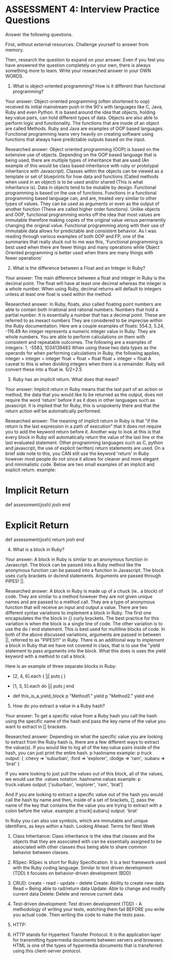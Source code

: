 # ASSESSMENT 4: Interview Practice Questions

Answer the following questions.

First, without external resources. Challenge yourself to answer from memory.

Then, research the question to expand on your answer. Even if you feel you have answered the question completely on your own, there is always something more to learn. Write your researched answer in your OWN WORDS.

1. What is object-oriented programming? How is it different than functional programming?

Your answer: Object-oriented programming (often shortened to oop) received its initial mainstream push in the 90's with languages like C, Java, Ruby and even Python. It is based around the idea that objects, holding key:value pairs, can hold different types of data. Objects are also able to perform logic and functionality. The functions that are inside of an object are called Methods. Ruby and Java are examples of OOP based languages. Functional programming leans very heavily on creating software using functions that always have predictable outputs based on the input.   

Researched answer:
Object oriented programming (OOP) is based on the extensive use of objects. Depending on the OOP based language that is being used, there are multiple types of inheritance that are used (An example of this would be class based inheritance with ruby or prototypal inheritance with Javascript). Classes within the objects can be viewed as a template or set of blueprints for how data and functions (Called methods when used in an object) is to be used and/or shared (This is what inheritance is). Data in objects tend to be mutable by design. 
Functional programming is based on the use of functions. Functions in a functional programming based language can, and are, treated very similar to other types of values. They can be used as arguments or even as the output of another function (These are called higher order functions). Unlike objects and OOP, functional programming works off the idea that most values are immutable therefore making copies of the original value versus permanently changing the original value. Functional programming along with their use of immutable data allows for predictable and consistent behavior.
As I was reading through  various examples of both OOP and FP, one of the summaries that really stuck out to me was this, 'Functional programming is best used when there are fewer things and many operations while Object Oriented programming is better used when there are many things with fewer operations'      

2. What is the difference between a Float and an Integer in Ruby?

Your answer: The main difference between a float and integer in Ruby is the decimal point. The float will have at least one decimal whereas the integer is a whole number. When using Ruby, decimal returns will default to integers unless at least one float is used within the method.

Researched answer:
In Ruby, floats, also called floating point numbers are able to contain both irrational and rational numbers. Numbers that hold a partial number. It is essentially a number that has a decimal point. These are referred to as inexact numbers They are considered to be imprecise within the Ruby documentation. Here are a couple examples of floats: 554.3, 5.24, -116.49
An integer represents a numeric integer value in Ruby. They are whole numbers. You are able to perform calculations on them with consistent and repeatable outcomes. 
The following are a examples of integers: 1, -5583, 1034139483
When using these two data types as the operands for when performing calculations in Ruby, the following applies,
integer + integer = integer
float + float = float
float + integer = float
A caveat to this is when dividing integers when there is a remainder. Ruby will convert these into a float
ie. 5/2=2.5

3. Ruby has an implicit return. What does that mean?

Your answer: 
Implicit return in Ruby means that the last part of an action or method, the data that you would like to be returned as the output, does not require the word 'return' before it as it does in other languages such as javascript. It is implied that for Ruby, this is unspokenly there and that the return action will be automatically performed.

Researched answer:
The meaning of implicit return in Ruby is that "if the return is the last expression in a path of execution" that it does not require you to add the keyword return before it. Another way to look at this is that every block in Ruby will automatically return the value of the last line or the last evaluated statement. Other programming languages such as C, python and javascript, the use of explicit (written) return statements are used. On a brief side note to this, you CAN still use the keyword 'return' in Ruby however most people do not since it allows for cleaner and more elegant and minimalistic code. Below are two small examples of an implicit and explicit return.
example:
# Implicit Return
def assessment(josh)
  josh
end
# Explicit Return
def assessment(josh)
  return josh
end

4. What is a block in Ruby?

Your answer:
A block in Ruby is similar to an anonymous function in Javascript. The block can be passed into a Ruby method like the anonymous function can be passed into a function in Javascript. The block uses curly brackets or do/end statements. Arguments are passed through PIPES! ||. 

Researched answer:
A block in Ruby is made up of a chuck (ie.. a block) of code. They are similar to a method however they are not given unique names and are passed to a method call. They are a type of anonymous function that will receive an input and  output a value. There are two different syntax variations to implement a block in Ruby. The first one encapsulates the the block in {} curly brackets. The best practice for this variation is when the block is a single line of code.
The other variation is to use the do / end statement. This is best used for multiline blocks of code. 
In both of the above discussed variations, arguments are passed in between ||, referred to as "PIPES!!!" in Ruby. 
There is an additional way to implement a block in Ruby that we have not covered in class, that is to use the "yield statement to pass arguments into the block.
What this does is uses the yield keyword with a method to call a block.

Here is an example of three separate blocks in Ruby:
- [2, 4, 6].each { |j| puts j }
  
- [1, 3, 5].each do |j|
     puts j
   end
- def this_is_a_yield_block
   p "Method1."
   yield
   p "Method2."
   yield
end   

5. How do you extract a value in a Ruby hash?

Your answer:
To get a specific value from a Ruby hash you call the hash using the specific name of the hash and pass the key name of the value you want to extract in [] brackets.

Researched answer:
Depending on what the specific value you are looking to extract from the Ruby hash is, there are a few different ways to extract the value(s).
If you would like to log all of the key:value pairs inside of the hash, you can just print the entire hash. p hashname
example: 
p truck
output: { :chevy => 'suburban', :ford => 'explorer', :dodge => 'ram', :subaru => 'brat' }

If you were looking to just pull the values out of this block, all of the values, we would use the .values notation. hashname.values
example:
p truck.values
output: ['suburban', 'explorer', 'ram', 'brat'] 

And if you are looking to extract a specific value out of the hash you would call the hash by name and then, inside of a set of brackets, [], pass the name of the key that contains the the value you are trying to extract with a colon before the value. 
example:
p truck[:subaru]
output: 'brat'

In Ruby you can also use symbols, which are immutable and unique identifiers, as keys within a hash.
Looking Ahead: Terms for Next Week

1. Class Inheritance: 
Class inheritance is the idea that classes and the objects that they are associated with can be essentially assigned to be associated with other classes thus being able to share common behavior between classes. 

2. RSpec:
RSpec is short for Ruby Specification. It is a test framework used with the Ruby coding language. Similar to test driven development (TDD) it focuses on behavior-driven development (BDD)

3. CRUD: 
create - read - update - delete
Create: Ability to create new data
Read = Being able to rad/return data
Update: Able to change and modify current data
Delete: Delete and remove current data

4. Test-driven development: 
Test driven development (TDD) - A methodology of writing your tests, watching them fail BEFORE you write you actual code. Then writing the code to make the tests pass.


5. HTTP:
6. HTTP stands for Hypertext Transfer Protocol. It is the application layer for transmitting hypermedia documents between servers and browsers. HTML is one of the types of hypermedia documents that is transferred using this client-server protocol.
